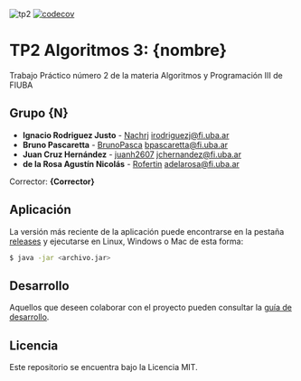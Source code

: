 ![tp2](https://github.com/Nachrj/algo3_tp2/actions/workflows/build.yml/badge.svg) [![codecov](https://codecov.io/gh/Nachrj/algo3_tp2/branch/master/graph/badge.svg)](https://codecov.io/gh/Nachrj/algo3_tp2)

# TP2 Algoritmos 3: {nombre} 

Trabajo Práctico número 2 de la materia Algoritmos y Programación III de FIUBA

## Grupo {N}

* **Ignacio Rodriguez Justo** - [Nachrj](https://github.com/Nachrj) irodriguezj@fi.uba.ar
* **Bruno Pascaretta** - [BrunoPasca](https://github.com/BrunoPasca) bpascaretta@fi.uba.ar
* **Juan Cruz Hernández** - [juanh2607](https://github.com/juanh2607)  jchernandez@fi.uba.ar
* **de la Rosa Agustín Nicolás** - [Rofertin](https://github.com/https://github.com/Rofertin) adelarosa@fi.uba.ar

Corrector: **{Corrector}**

## Aplicación

La versión más reciente de la aplicación puede encontrarse en la pestaña [releases](https://github.com/Nachrj/algo3_tp2/releases/latest) y ejecutarse en Linux, Windows o Mac de esta forma:

```bash
$ java -jar <archivo.jar>
```

## Desarrollo

Aquellos que deseen colaborar con el proyecto pueden consultar la [guía de desarrollo](./docs/Desarrollo.md).

## Licencia

Este repositorio se encuentra bajo la Licencia MIT.
